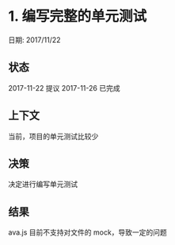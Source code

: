 # 1. 编写完整的单元测试

日期: 2017/11/22

## 状态

2017-11-22 提议
2017-11-26 已完成

## 上下文

当前，项目的单元测试比较少

## 决策

决定进行编写单元测试

## 结果

ava.js 目前不支持对文件的 mock，导致一定的问题
